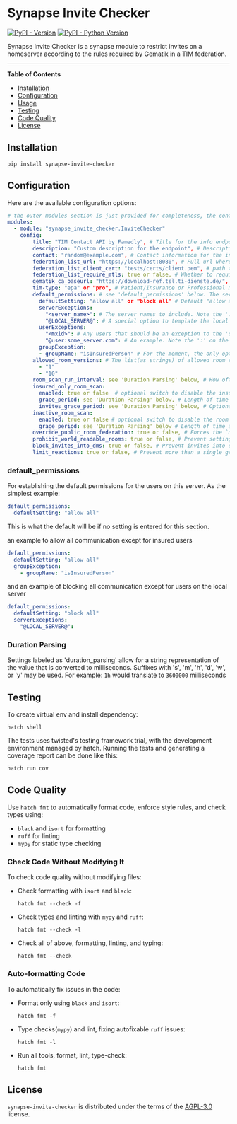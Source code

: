 # Synapse Invite Checker

[![PyPI - Version](https://img.shields.io/pypi/v/synapse-invite-checker.svg)](https://pypi.org/project/synapse-invite-checker)
[![PyPI - Python Version](https://img.shields.io/pypi/pyversions/synapse-invite-checker.svg)](https://pypi.org/project/synapse-invite-checker)

Synapse Invite Checker is a synapse module to restrict invites on a homeserver according to the rules required by Gematik in a TIM federation.

---

**Table of Contents**

- [Installation](#installation)
- [Configuration](#configuration)
- [Usage](#usage)
- [Testing](#testing)
- [Code Quality](#code-quality)
- [License](#license)

## Installation

```console
pip install synapse-invite-checker
```

## Configuration

Here are the available configuration options:

```yaml
# the outer modules section is just provided for completeness, the config block is the actual module config.
modules:
  - module: "synapse_invite_checker.InviteChecker"
    config:
        title: "TIM Contact API by Famedly", # Title for the info endpoint, optional
        description: "Custom description for the endpoint", # Description for the info endpoint, optional
        contact: "random@example.com", # Contact information for the info endpoint, optional
        federation_list_url: "https://localhost:8080", # Full url where to fetch the federation list from, required
        federation_list_client_cert: "tests/certs/client.pem", # path to a pem encoded client certificate for mtls, required if federation list url is https and federation_list_require_mtls is true
        federation_list_require_mtls: true or false, # Whether to require mTLS for HTTPS federation list URLs. Defaults to true for backwards compatibility
        gematik_ca_baseurl: "https://download-ref.tsl.ti-dienste.de/", # the baseurl to the ca to use for the federation list, required
        tim-type: "epa" or "pro", # Patient/Insurance or Professional mode, defaults to "pro" mode. Optional currently, but will be required in a later release
        default_permissions: # see 'default_permissions' below. The server defaults for new users or existing users with no permissions already set. Other than the noted default for 'defaultSetting', no other defaults are established
          defaultSetting: "allow all" or "block all" # Default "allow all"
          serverExceptions:
            "<server_name>": # The server names to include. Note the ':' on the end and that double quotes are needed around server names
            "@LOCAL_SERVER@": # A special option to template the local server into without having to know its name. Note that the double quotes are required for this special case.
          userExceptions:
            "<mxid>": # Any users that should be an exception to the 'defaultSetting'.
            "@user:some_server.com": # An example. Note the ':' on the end and that double quotes are needed around user names
          groupException:
          - groupName: "isInsuredPerson" # For the moment, the only option. Note the double quotes and the hyphen at the start of the line
        allowed_room_versions: # The list(as strings) of allowed room versions. Currently optional, defaults are listed
          - "9"
          - "10"
        room_scan_run_interval: see 'Duration Parsing' below, # How often to scan for rooms that are eligible for deletion. Defaults to "1h". Setting to "0" completely disables all room scanning
        insured_only_room_scan:
          enabled: true or false  # optional switch to disable the insured-only room scan from running.  The scan is enabled by default, but only runs in EPA mode, otherwise this option is ignored and the scan is disabled.
          grace_period: see 'Duration Parsing' below, # Length of time a room with only EPA members is allowed to exist before deletion. Ignored if `enabled` is false. Defaults to "1w"
          invites_grace_period: see 'Duration Parsing' below, # Optional, a separate grace period just for invites, after which an invite will be considered stale and ignored. Otherwise invited "Pro" users are considered joined and will prevent purging the room. Ignored if `enabled` is false. Defaults to "0", which will never consider an invite stale.
        inactive_room_scan:
          enabled: true or false # optional switch to disable the room scan for inactive rooms, defaults to true
          grace_period: see 'Duration Parsing' below # Length of time a room is allowed to have no message activity before it is eligible for deletion. Ignored if 'enabled' is false. Defaults to "26w" which is 6 months
        override_public_room_federation: true or false, # Forces the `m.federate` flag to be set to False when creating a public room to prevent it from federating. Default is "true", disable with "false"
        prohibit_world_readable_rooms: true or false, # Prevent setting any rooms history visibility as 'world_readable'. Defaults to "true"
        block_invites_into_dms: true or false, # Prevent invites into existing DM chats. Defaults to true
        limit_reactions: true or false, # Prevent more than a single grapheme cluster in a reaction. Defaults to true, false to disable
```
### default_permissions

For establishing the default permissions for the users on this server. As the simplest
example:
```yaml
default_permissions:
  defaultSetting: "allow all"
```
This is what the default will be if no setting is entered for this section.

an example to allow all communication except for insured users
```yaml
default_permissions:
  defaultSetting: "allow all"
  groupException:
    - groupName: "isInsuredPerson"
```
and an example of blocking all communication except for users on the local server
```yaml
default_permissions:
  defaultSetting: "block all"
  serverExceptions:
    "@LOCAL_SERVER@":
```

### Duration Parsing

Settings labeled as 'duration_parsing' allow for a string representation of the value
that is converted to milliseconds. Suffixes with 's', 'm', 'h', 'd', 'w', or 'y' may be used. For example:
`1h` would translate to `3600000` milliseconds

## Testing

To create virtual env and install dependency:
```console
hatch shell
```

The tests uses twisted's testing framework trial, with the development
environment managed by hatch. Running the tests and generating a coverage report
can be done like this:

```console
hatch run cov
```

## Code Quality

Use `hatch fmt` to automatically format code, enforce style rules, and check types using:

- `black` and `isort` for formatting
- `ruff` for linting
- `mypy` for static type checking

### Check Code Without Modifying It

To check code quality without modifying files:

- Check formatting with `isort` and `black`:
  ```console
  hatch fmt --check -f
  ```
- Check types and linting with `mypy` and `ruff`:
  ```console
  hatch fmt --check -l
  ```
- Check all of above, formatting, linting, and typing:
  ```console
  hatch fmt --check
  ```

### Auto-formatting Code

To automatically fix issues in the code:

- Format only using `black` and `isort`:
  ```console
  hatch fmt -f
  ```
- Type checks(`mypy`) and lint, fixing autofixable `ruff` issues:
  ```console
  hatch fmt -l
  ```
- Run all tools, format, lint, type-check:
  ```console
  hatch fmt
  ```

## License

`synapse-invite-checker` is distributed under the terms of the
[AGPL-3.0](https://spdx.org/licenses/AGPL-3.0-only.html) license.

